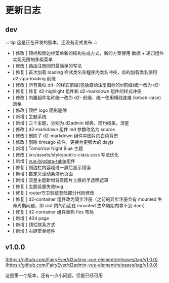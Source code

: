 # 更新日志

## dev

::: tip
这是正在开发的版本，还没有正式发布
:::

* [ 修改 ] 顶栏和侧边栏菜单新的结构生成方式，新的方案使用 数据 + 递归组件 实现无限制多级菜单
* [ 修改 ] 路由注册回归最简单的写法
* [ 修复 ] 首次加载 loading 样式类名和程序内类名冲突，新的加载类名使用 d2-app-loading 前缀
* [ 修改 ] 所有类似 dd- 的样式前缀(包括自动注册图标的id前缀)统一改为 d2-
* [ 修复 ] 修复 d2-highlight 组件和 d2-markdown 组件的样式冲突
* [ 修改 ] 内置组件名称统一改为 d2- 前缀，统一使用横线连接 (kebab-case) 风格
* [ 修改 ] 顶栏 logo 阴影删除
* [ 新增 ] 主题系统
* [ 新增 ] 三个主题，分别为 d2admin 经典，简约线条，流星
* [ 修改 ] d2-markdown 组件 md 参数改名为 source
* [ 修改 ] 删除了 d2-markdown 组件中图片的白色背景
* [ 修改 ] 删除 timeago 插件，更换为更强大的 dayjs
* [ 新增 ] Tomorrow Night Blue 主题
* [ 修改 ] src/assets/style/public-class.scss 写法优化
* [ 新增 ] [vue-bigdata-table](https://github.com/lison16/vue-bigdata-table)组件
* [ 修复 ] 侧边栏内容超过一屏后显示错误
* [ 新增 ] 自定义滚动条演示页面
* [ 新增 ] 流星主题新增背景图片上层的半透明遮罩
* [ 修复 ] 主题设置失效bug
* [ 修复 ] router守卫验证登陆部分代码修改
* [ 修复 ] d2-container 组件改为同步注册（之前的异步注册会有 mounted 生命周期问题，即 slot 内的页面在 mounted 生命周期内拿不到 dom）
* [ 修复 ] d2-container 组件重构 flex 布局
* [ 新增 ] 404 page
* [ 新增 ] 顶栏联系方式
* [ 新增 ] 右键菜单组件

## v1.0.0

[https://github.com/FairyEver/d2admin-vue-element/releases/tag/v1.0.0](https://github.com/FairyEver/d2admin-vue-element/releases/tag/v1.0.0)

这是第一个版本，还有一点小问题，但是已经可用
